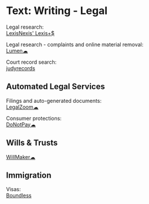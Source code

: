 # Text: Writing - Legal

Legal research:  
[LexisNexis' Lexis+$](https://www.lexisnexis.com/en-us/products/lexis-plus.page)

Legal research - complaints and online material removal:  
[Lumen☁](https://lumendatabase.org/)

Court record search:  
[judyrecords](https://www.judyrecords.com/)

## Automated Legal Services

Filings and auto-generated documents:  
[LegalZoom☁](https://www.legalzoom.com/)

Consumer protections:  
[DoNotPay☁](https://donotpay.com/)

## Wills & Trusts

[WillMaker☁](https://www.willmaker.com/)

## Immigration

Visas:  
[Boundless](https://www.boundless.com/)
